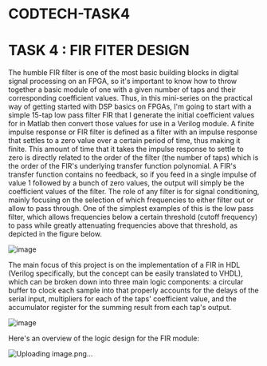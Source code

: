 # CODTECH-TASK4

# TASK 4 : FIR FITER DESIGN

The humble FIR filter is one of the most basic building blocks in digital signal processing on an FPGA, so it's important to know how to throw together a basic module of one with a given number of taps and their corresponding coefficient values. Thus, in this mini-series on the practical way of getting started with DSP basics on FPGAs, I'm going to start with a simple 15-tap low pass filter FIR that I generate the initial coefficient values for in Matlab then convert those values for use in a Verilog module.
A finite impulse response or FIR filter is defined as a filter with an impulse response that settles to a zero value over a certain period of time, thus making it finite. This amount of time that it takes the impulse response to settle to zero is directly related to the order of the filter (the number of taps) which is the order of the FIR's underlying transfer function polynomial. A FIR's transfer function contains no feedback, so if you feed in a single impulse of value 1 followed by a bunch of zero values, the output will simply be the coefficient values of the filter.
The role of any filter is for signal conditioning, mainly focusing on the selection of which frequencies to either filter out or allow to pass through. One of the simplest examples of this is the low pass filter, which allows frequencies below a certain threshold (cutoff frequency) to pass while greatly attenuating frequencies above that threshold, as depicted in the figure below.

![image](https://github.com/user-attachments/assets/c4b49e77-2493-40b7-a8cc-7cbe4e950c53)

The main focus of this project is on the implementation of a FIR in HDL (Verilog specifically, but the concept can be easily translated to VHDL), which can be broken down into three main logic components: a circular buffer to clock each sample into that properly accounts for the delays of the serial input, multipliers for each of the taps' coefficient value, and the accumulator register for the summing result from each tap's output.

![image](https://github.com/user-attachments/assets/02bb1fac-3678-4d97-83b0-add24c5a05be)

Here's an overview of the logic design for the FIR module:

![Uploading image.png…]()




